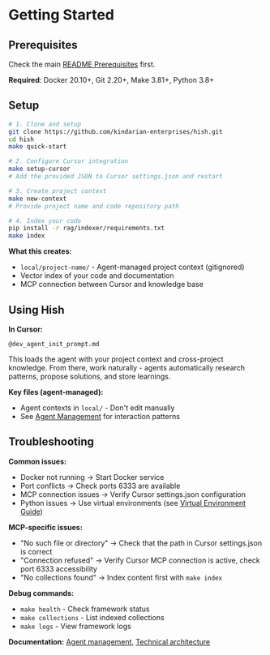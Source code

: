 # Getting Started

## Prerequisites

Check the main [README Prerequisites](../README.md#prerequisites) first.

**Required**: Docker 20.10+, Git 2.20+, Make 3.81+, Python 3.8+

## Setup

```bash
# 1. Clone and setup
git clone https://github.com/kindarian-enterprises/hish.git
cd hish
make quick-start

# 2. Configure Cursor integration
make setup-cursor
# Add the provided JSON to Cursor settings.json and restart

# 3. Create project context
make new-context
# Provide project name and code repository path

# 4. Index your code
pip install -r rag/indexer/requirements.txt
make index
```

**What this creates:**
- `local/project-name/` - Agent-managed project context (gitignored)
- Vector index of your code and documentation
- MCP connection between Cursor and knowledge base

## Using Hish

**In Cursor:**
```
@dev_agent_init_prompt.md
```

This loads the agent with your project context and cross-project knowledge. From there, work naturally - agents automatically research patterns, propose solutions, and store learnings.

**Key files (agent-managed):**
- Agent contexts in `local/` - Don't edit manually
- See [Agent Management](../agent-management/) for interaction patterns

## Troubleshooting

**Common issues:**
- Docker not running → Start Docker service
- Port conflicts → Check ports 6333 are available  
- MCP connection issues → Verify Cursor settings.json configuration
- Python issues → Use virtual environments (see [Virtual Environment Guide](virtual-environment-guide.md))

**MCP-specific issues:**
- "No such file or directory" → Check that the path in Cursor settings.json is correct
- "Connection refused" → Verify Cursor MCP connection is active, check port 6333 accessibility
- "No collections found" → Index content first with `make index`

**Debug commands:**
- `make health` - Check framework status
- `make collections` - List indexed collections  
- `make logs` - View framework logs

**Documentation:** [Agent management](../agent-management/), [Technical architecture](../integration/)
